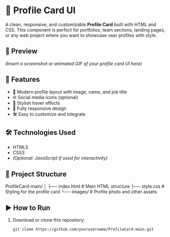 # 🪪 Profile Card UI

A clean, responsive, and customizable **Profile Card** built with HTML and CSS. This component is perfect for portfolios, team sections, landing pages, or any web project where you want to showcase user profiles with style.

## 📸 Preview

*(Insert a screenshot or animated GIF of your profile card UI here)*

## 🚀 Features

- 👤 Modern profile layout with image, name, and job title
- 🌐 Social media icons (optional)
- 🎨 Stylish hover effects
- 📱 Fully responsive design
- 🛠️ Easy to customize and integrate

## 🛠️ Technologies Used

- HTML5
- CSS3
- *(Optional: JavaScript if used for interactivity)*

## 📁 Project Structure

ProfileCard-main/ │ ├── index.html # Main HTML structure ├── style.css # Styling for the profile card └── images/ # Profile photo and other assets


## ▶️ How to Run

1. Download or clone this repository:
   ```bash
   git clone https://github.com/yourusername/ProfileCard-main.git
